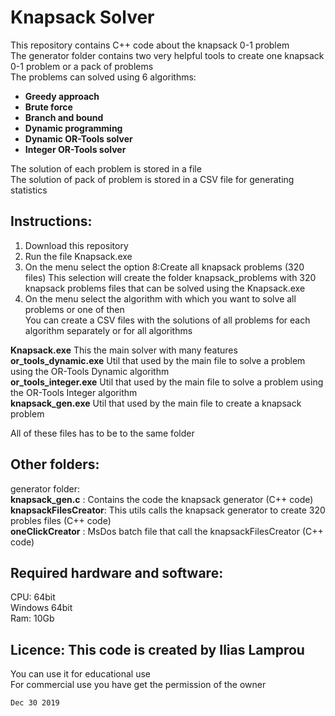 
# Knapsack Solver
This repository contains C++ code about the knapsack 0-1 problem <br/>
The generator folder contains two very helpful tools to create one knapsack 0-1 problem or a pack of problems<br/>
The problems can solved using 6 algorithms: <br/>

- **Greedy approach**<br/>
- **Brute force**<br/>
- **Branch and bound**<br/>
- **Dynamic programming**<br/>
- **Dynamic OR-Tools solver**<br/>
- **Integer OR-Tools solver**<br/>

The solution of each problem is stored in a file<br/>
The solution of pack of problem is stored in a CSV file for generating statistics<br/>

## Instructions:
1. Download this repository
2. Run the file Knapsack.exe
3. On the menu select the option 8:Create all knapsack problems (320 files)
   This selection will create the folder knapsack_problems with 320 knapsack problems files  that can be solved using the Knapsack.exe
4. On the menu select the algorithm with which you want to solve all problems or one of then   
   You can create a CSV files with the solutions of all problems for each algorithm separately or for all algorithms     

**Knapsack.exe**          This the main solver with many features<br/>
**or_tools_dynamic.exe**  Util that used by the main file to solve a problem using the OR-Tools Dynamic algorithm<br/>
**or_tools_integer.exe**  Util that used by the main file to solve a problem using the OR-Tools Integer algorithm<br/>
**knapsack_gen.exe**      Util that used by the main file to create a knapsack problem<br/>

All of these files has to be to the same folder<br/>

## Other folders:
generator folder: <br/>
    **knapsack_gen.c**      : Contains the code the knapsack generator (C++ code)<br/>
    **knapsackFilesCreator**: This utils calls the knapsack generator to create 320 probles files (C++ code)<br/>
    **oneClickCreator**     : MsDos batch file that call the knapsackFilesCreator (C++ code)<br/>

## Required hardware and software:
CPU: 64bit<br/>
Windows 64bit<br/>
Ram: 10Gb<br/>

## Licence: This code is created by Ilias Lamprou
You can use it for educational use<br/>
For commercial use you have get the permission of the owner<br/>

`Dec 30 2019`


